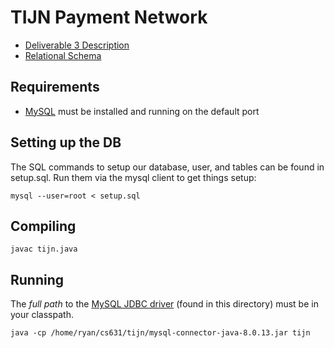 # TIJN Payment Network

* [Deliverable 3 Description](docs/deliverable_3.pdf)
* [Relational Schema](docs/schema.pdf)

## Requirements

* [MySQL](https://mysql.com) must be installed and running on the default port

## Setting up the DB

The SQL commands to setup our database, user, and tables can be found in
setup.sql. Run them via the mysql client to get things setup:

```
mysql --user=root < setup.sql
```

## Compiling

```
javac tijn.java
```

## Running

The *full path* to the
[MySQL JDBC driver](https://dev.mysql.com/downloads/connector/j/) (found in this
directory) must be in your classpath.
```
java -cp /home/ryan/cs631/tijn/mysql-connector-java-8.0.13.jar tijn
